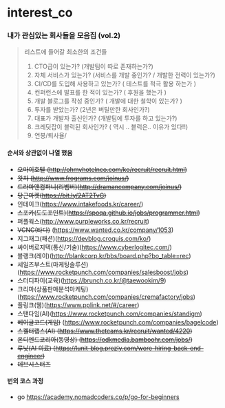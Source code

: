 
# interest_co
### 내가 관심있는 회사들을 모음집 (vol.2)

> 리스트에 들어갈 최소한의 조건들
> 1. CTO급이 있는가? (개발팀이 따로 존재하는가?)
> 2. 자체 서비스가 있는가? (서비스를 개발 중인가? / 개발한 전력이 있는가?)
> 3. CI/CD를 도입해 사용하고 있는가? ( 테스트를 적극 활용 하는가 )
> 4. 컨퍼런스에 발표를 한 적이 있는가? ( 후원을 했는가 )
> 5. 개발 블로그를 작성 중인가? ( 개발에 대한 철학이 있는가? )
> 6. 투자를 받았는가? (2년은 버틸만한 회사인가?)
> 7. 대표가 개발자 출신인가? (개발팀에 투자를 하고 있는가?)
> 8. 크레딧잡이 블럭된 회사인가? ( 역시 .. 블럭은.. 이유가 있다!!)
> 9. 연봉/퇴사율/

#### 순서와 상관없이 나열 했음

 - <del>오마이호텔 (http://ohmyhotelnco.com/ko/recruit/recruit.html)</del>
 - <del>왓챠 (http://www.frograms.com/joinus/)</del>
 - <del>드라마앤컴퍼니(리벰버)(http://dramancompany.com/joinus/)</del>
 - <del>당근마켓(https://bit.ly/2AT2TvG) </del>
 - 인테이크(https://www.intakefoods.kr/career/)
 - <del>스포카(도도포인트)(https://spoqa.github.io/jobs/programmer.html)</del>
 - 퍼플웍스(http://www.purpleworks.co.kr/recruit) 
 - <del>VCNC(타다)</del> (https://www.wanted.co.kr/company/1053) 
 - 지그재그(패션)(https://devblog.croquis.com/ko/)
 - 싸이버로지텍(통신/기술)(https://www.cyberlogitec.com/)
 - 블랭크(레이)(http://blankcorp.kr/bbs/board.php?bo_table=rec)
 - 세일즈부스트(마케팅솔루션)(https://www.rocketpunch.com/companies/salesboost/jobs)
 - 스터디파이(교육)(https://brunch.co.kr/@taewookim/9)
 - 크리마(상품판매분석마케팅)(https://www.rocketpunch.com/companies/cremafactory/jobs)
 - 플링크(웹)(https://www.pplink.net/#/career)
 - 스탠다임(AI)(https://www.rocketpunch.com/companies/standigm)
 - <del>베이글코드(게임)</del> (https://www.rocketpunch.com/companies/bagelcode)
 - <del>스켈터랩스(AI) (https://www.theteams.kr/recruit/wanted/4220)</del>
 - <del>온디멘드코리아(동영상) (https://odkmedia.bamboohr.com/jobs/)</del>
 - <del>루닛(AI 의료) (https://lunit-blog.prezly.com/were-hiring-back-end-engineer)</del>
 - <del>데브시스터즈</del>
 
 

#### 번외 코스 과정
- go https://academy.nomadcoders.co/p/go-for-beginners
